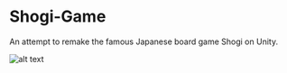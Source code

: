# Shogi-Game
An attempt to remake the famous Japanese board game Shogi on Unity.

![alt text](shogi.png)
